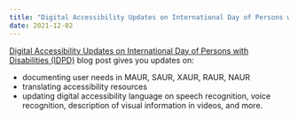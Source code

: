 ```yaml
---
title: "Digital Accessibility Updates on International Day of Persons with Disabilities (IDPD)"
date: 2021-12-02
---
```


<p><a href="https://www.w3.org/blog/2021/12/idpd/">Digital Accessibility Updates on International Day of Persons with Disabilities (IDPD)</a> blog post gives you updates on:</p>
	<ul>
	  <li>documenting user needs in MAUR, SAUR, XAUR, RAUR, NAUR</li>
	  <li> translating accessibility resources</li>
	  <li>updating digital accessibility language
on	speech recognition, voice recognition, description of visual  information in videos, and more.
	  </li>
	</ul>
	
